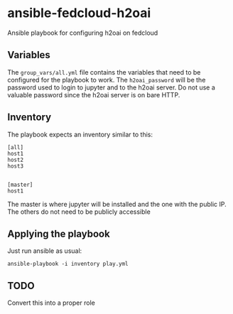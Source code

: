 # ansible-fedcloud-h2oai

Ansible playbook for configuring h2oai on fedcloud

## Variables

The `group_vars/all.yml` file contains the variables that need to be configured for the playbook to work. The `h2oai_password` will be the password used to login to jupyter and to the h2oai server. Do not use a valuable password since the h2oai server is on bare HTTP.

## Inventory

The playbook expects an inventory similar to this:
```
[all]
host1
host2
host3


[master]
host1
```

The master is where jupyter will be installed and the one with the public IP. The others do not need to be publicly accessible 

## Applying the playbook

Just run ansible as usual:
```
ansible-playbook -i inventory play.yml
```


## TODO
Convert this into a proper role
